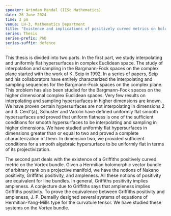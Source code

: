 ```yaml
---
speaker: Arindam Mandal (IISc Mathematics)
date: 26 June 2024
time: 3 pm
venue: LH-3, Mathematics Department 
title: "Existence and implications of positively curved metrics on holomorphic vector bundles"
series: Thesis
series-prefix: PhD
series-suffix: defence
---
```


This thesis is divided into two parts. In the first part, we study interpolating and uniformly flat hypersurfaces in complex Euclidean space.
The study of interpolation and sampling in the Bargmann-Fock spaces on the complex plane started with the work of K. Seip in 1992. In a series
of papers, Seip and his collaborators have entirely characterized the interpolating and sampling sequences for the Bargmann-Fock spaces on the
complex plane. This problem has also been studied for the Bargmann-Fock spaces on the higher dimensional complex Euclidean spaces. Very few
results on interpolating and sampling hypersurfaces in higher dimensions are known. We have proven certain hypersurfaces are not interpolating
in dimensions 2 and 3. Cerd\'{a}, Schuster and Varolin have defined uniformly flat smooth hypersurfaces and proved that uniform flatness is
one of the sufficient conditions for smooth hypersurfaces to be interpolating and sampling in higher dimensions. We have studied uniformly flat
hypersurfaces in dimensions greater than or equal to two and proved a complete characterization of them. In dimension two, we provided sufficient
conditions for a smooth algebraic hypersurface to be uniformly flat in terms of its projectivization. 

The second part deals with the existence of a Griffiths positively curved metric on the Vortex bundle. Given a Hermitian holomorphic vector
bundle of arbitrary rank on a projective manifold, we have the notions of Nakano positivity, Griffiths positivity, and ampleness. All these
notions of positivity are equivalent for line bundles. In general, Griffiths positivity implies ampleness. A conjecture due to Griffiths says
that ampleness implies Griffiths positivity. To prove the equivalence between Griffiths positivity and ampleness, J. P. Demailly designed
several systems of equations of Hermitian-Yang-Mills type for the curvature tensor. We have studied these systems on the Vortex bundle.
   
